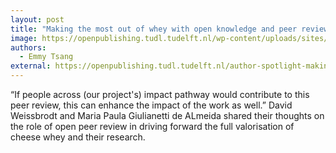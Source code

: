 ```yaml
---
layout: post
title: "Making the most out of whey with open knowledge and peer review"
image: https://openpublishing.tudl.tudelft.nl/wp-content/uploads/sites/24/2021/04/image2.png
authors:
  - Emmy Tsang
external: https://openpublishing.tudl.tudelft.nl/author-spotlight-making-the-most-out-of-whey-with-open-knowledge-and-peer-review/
---
```


 “If people across (our project's) impact pathway would contribute to this peer review, this can enhance the impact of the work as well.” David Weissbrodt and Maria Paula Giulianetti de ALmeida shared their thoughts on the role of open peer review in driving forward the full valorisation of cheese whey and their research.
